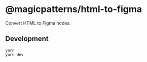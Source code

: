 # @magicpatterns/html-to-figma

Convert HTML to Figma nodes.

## Development

```
yarn
yarn dev
```

